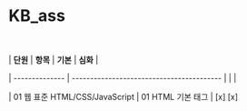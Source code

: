 # KB_ass
<br />

|     **단원**    |                **항목**                    | **기본** |  **심화** |


| --------------  | ----------------------------------------- |          |          |


| 01 웹 표준 HTML/CSS/JavaScript | 01  HTML 기본 태그           | [x]   [x]
